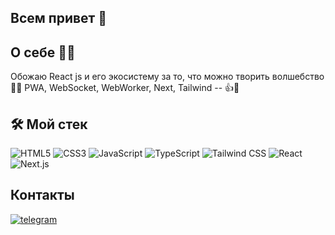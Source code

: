 ## Всем привет 👋

## О себе 👨‍💻

Обожаю React js и его экосистему за то, что можно творить волшебство🧙😊
PWA, WebSocket, WebWorker, Next, Tailwind -- 👍💪

## 🛠️ Мой стек

![HTML5](https://img.shields.io/badge/HTML5-Expert-E34F26?style=for-the-badge&logo=html5&logoColor=white)
![CSS3](https://img.shields.io/badge/CSS3-Expert-1572B6?style=for-the-badge&logo=css3&logoColor=white)
![JavaScript](https://img.shields.io/badge/JavaScript-Expert-F7DF1E?style=for-the-badge&logo=javascript&logoColor=black)
![TypeScript](https://img.shields.io/badge/TypeScript-Expert-007ACC?style=for-the-badge&logo=typescript&logoColor=white)
![Tailwind CSS](https://img.shields.io/badge/Tailwind_CSS-Expert-38B2AC?style=for-the-badge&logo=tailwind-css&logoColor=white)
![React](https://img.shields.io/badge/React-Expert-61DAFB?style=for-the-badge&logo=react)
![Next.js](https://img.shields.io/badge/Next.js-Expert-000000?style=for-the-badge&logo=nextdotjs&logoColor=white)

## Контакты

[![telegram](https://img.shields.io/badge/Telegram-0077B5?style=for-the-badge)](https://t.me/RomanN8322)


